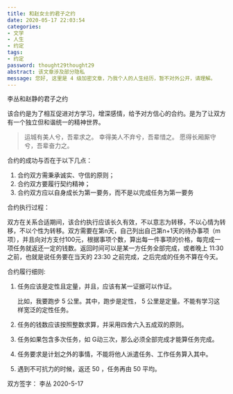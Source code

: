 ```yaml
---
title: 和赵女士的君子之约
date: 2020-05-17 22:03:54
categories:
- 文学
- 人生
- 约定
tags:
- 约定
password: thought29thought29
abstract: 该文章涉及部分隐私
message: 您好, 这里是 4 级加密文章，乃我个人的人生经历，暂不对外公开，请理解。
---
```

李丛和赵静的君子之约

<!-- more -->

该合约是为了相互促进对方学习，增深感情，给予对方信心的合约。是为了让双方有一个独立但和谐统一的精神世界。

>运城有美人兮，吾辈求之。
幸得美人不弃兮，吾辈惜之。
愿得长厢厮守兮，吾辈奋力之。

合约的成功与否在于以下几点：

1. 合约双方需秉承诚实、守信的原则；
2. 合约双方要履行契约精神；
3. 合约双方应以自身成长为第一要务，而不是以完成任务为第一要务

合约执行过程：

双方在关系合适期间，该合约执行应该长久有效，不以意志为转移，不以心情为转移，不以个性为转移。双方需要在第n天，自己列出自己第n+1天的待办事项（m项），并且向对方支付100元，根据事项个数，算出每一件事项的价格，每完成一项任务就返还一定的钱数。返回时间可以是某一方任务全部完成，或者晚上 11:30 之前，也就是说任务要在当天的 23:30 之前完成，之后完成的任务不算在今天。

合约履行细则:

1. 任务应该是定性且定量，并且，应该有某一证据可以作证。

	比如，我要跑步 5 公里。其中，跑步是定性， 5 公里是定量。不能有学习这样宽泛的定性任务。

2. 任务的钱数应该按照整数求算，并采用四舍六入五成双的原则。
3. 任务如果包含多次任务，如 G动三次，那么必须全部完成才能算任务完成。
4. 任务要求是计划之外的事情，不能将他人派遣任务、工作任务算入其中。
5. 遇到不可抗力的时候，返还 50 ，任务再由 50 平均。


双方签字： 李丛 2020-5-17 